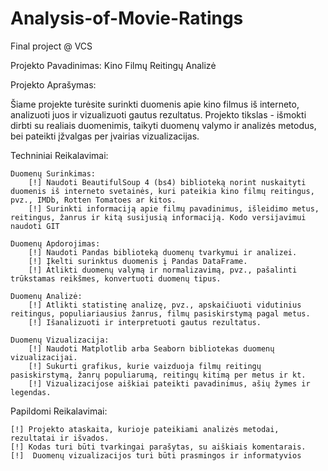 # Analysis-of-Movie-Ratings
Final project @ VCS

Projekto Pavadinimas: Kino Filmų Reitingų Analizė

Projekto Aprašymas:

Šiame projekte turėsite surinkti duomenis apie kino filmus iš interneto, analizuoti juos ir vizualizuoti gautus rezultatus. Projekto tikslas - išmokti dirbti su realiais duomenimis, taikyti duomenų valymo ir analizės metodus, bei pateikti įžvalgas per įvairias vizualizacijas.

Techniniai Reikalavimai:

    Duomenų Surinkimas:
        [!] Naudoti BeautifulSoup 4 (bs4) biblioteką norint nuskaityti duomenis iš interneto svetainės, kuri pateikia kino filmų reitingus, pvz., IMDb, Rotten Tomatoes ar kitos.
        [!] Surinkti informaciją apie filmų pavadinimus, išleidimo metus, reitingus, žanrus ir kitą susijusią informaciją. Kodo versijavimui naudoti GIT

    Duomenų Apdorojimas:
        [!] Naudoti Pandas biblioteką duomenų tvarkymui ir analizei.
        [!] Įkelti surinktus duomenis į Pandas DataFrame.
        [!] Atlikti duomenų valymą ir normalizavimą, pvz., pašalinti trūkstamas reikšmes, konvertuoti duomenų tipus.

    Duomenų Analizė:
        [!] Atlikti statistinę analizę, pvz., apskaičiuoti vidutinius reitingus, populiariausius žanrus, filmų pasiskirstymą pagal metus.
        [!] Išanalizuoti ir interpretuoti gautus rezultatus.

    Duomenų Vizualizacija:
        [!] Naudoti Matplotlib arba Seaborn bibliotekas duomenų vizualizacijai.
        [!] Sukurti grafikus, kurie vaizduoja filmų reitingų pasiskirstymą, žanrų populiarumą, reitingų kitimą per metus ir kt.
        [!] Vizualizacijose aiškiai pateikti pavadinimus, ašių žymes ir legendas.

Papildomi Reikalavimai:

    [!] Projekto ataskaita, kurioje pateikiami analizės metodai, rezultatai ir išvados.
    [!] Kodas turi būti tvarkingai parašytas, su aiškiais komentarais.
    [!]  Duomenų vizualizacijos turi būti prasmingos ir informatyvios
